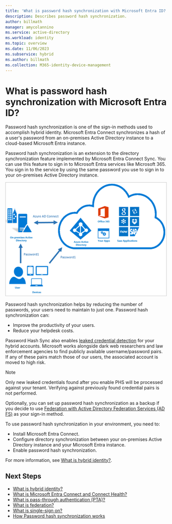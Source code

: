 ```yaml
---
title: 'What is password hash synchronization with Microsoft Entra ID?'
description: Describes password hash synchronization.
author: billmath
manager: amycolannino
ms.service: active-directory
ms.workload: identity
ms.topic: overview
ms.date: 11/06/2023
ms.subservice: hybrid
ms.author: billmath
ms.collection: M365-identity-device-management
---
```


# What is password hash synchronization with Microsoft Entra ID?
Password hash synchronization is one of the sign-in methods used to accomplish hybrid identity. Microsoft Entra Connect synchronizes a hash of a user's password from an on-premises Active Directory instance to a cloud-based Microsoft Entra instance.

Password hash synchronization is an extension to the directory synchronization feature implemented by Microsoft Entra Connect Sync. You can use this feature to sign in to Microsoft Entra services like Microsoft 365. You sign in to the service by using the same password you use to sign in to your on-premises Active Directory instance.

![What is Microsoft Entra Connect](./media/how-to-connect-password-hash-synchronization/arch1.png)

Password hash synchronization helps by reducing the number of passwords, your users need to maintain to just one. Password hash synchronization can:

* Improve the productivity of your users.
* Reduce your helpdesk costs.  

Password Hash Sync also enables [leaked credential detection](~/id-protection/concept-identity-protection-risks.md#leaked-credentials) for your hybrid accounts. Microsoft works alongside dark web researchers and law enforcement agencies to find publicly available username/password pairs. If any of these pairs match those of our users, the associated account is moved to high risk. 

>[!NOTE]
> Only new leaked credentials found after you enable PHS will be processed against your tenant. Verifying against previously found credential pairs is not performed.


Optionally, you can set up password hash synchronization as a backup if you decide to use [Federation with Active Directory Federation Services (AD FS)](./how-to-connect-fed-whatis.md) as your sign-in method.

To use password hash synchronization in your environment, you need to:

* Install Microsoft Entra Connect.  
* Configure directory synchronization between your on-premises Active Directory instance and your Microsoft Entra instance.
* Enable password hash synchronization.



For more information, see [What is hybrid identity?](../whatis-hybrid-identity.md).




## Next Steps

- [What is hybrid identity?](../whatis-hybrid-identity.md)
- [What is Microsoft Entra Connect and Connect Health?](whatis-azure-ad-connect.md)
- [What is pass-through authentication (PTA)?](how-to-connect-pta.md)
- [What is federation?](whatis-fed.md)
- [What is single-sign on?](how-to-connect-sso.md)
- [How Password hash synchronization works](how-to-connect-password-hash-synchronization.md)
